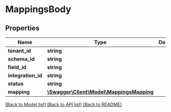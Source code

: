 # MappingsBody

## Properties
Name | Type | Description | Notes
------------ | ------------- | ------------- | -------------
**tenant_id** | **string** |  | 
**schema_id** | **string** |  | 
**field_id** | **string** |  | 
**integration_id** | **string** |  | 
**status** | **string** |  | [optional] 
**mapping** | [**\Swagger\Client\Model\MappingsMapping**](MappingsMapping.md) |  | 

[[Back to Model list]](../../README.md#documentation-for-models) [[Back to API list]](../../README.md#documentation-for-api-endpoints) [[Back to README]](../../README.md)

